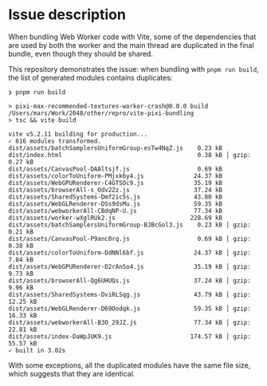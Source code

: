 # Issue description

When bundling Web Worker code with Vite, some of the dependencies that are used
by both the worker and the main thread are duplicated in the final bundle, even
though they should be shared.

This repository demonstrates the issue: when bundling with `pnpm run build`, the
list of generated modules contains duplicates:

```
❯ pnpm run build

> pixi-max-recommended-textures-worker-crash@0.0.0 build /Users/mars/Work/2048/other/repro/vite-pixi-bundling
> tsc && vite build

vite v5.2.11 building for production...
✓ 616 modules transformed.
dist/assets/batchSamplersUniformGroup-esTw4NqZ.js    0.23 kB
dist/index.html                                      0.38 kB │ gzip:  0.27 kB
dist/assets/CanvasPool-DAAltsjf.js                   0.69 kB
dist/assets/colorToUniform-PMjxk6y4.js              24.37 kB
dist/assets/WebGPURenderer-C4GTSOc9.js              35.19 kB
dist/assets/browserAll-s_Odv2Zz.js                  37.24 kB
dist/assets/SharedSystems-Dmf2ic5s.js               43.80 kB
dist/assets/WebGLRenderer-DSs9dsMu.js               59.35 kB
dist/assets/webworkerAll-CBdqNP-U.js                77.34 kB
dist/assets/worker-wXglRUk2.js                     228.69 kB
dist/assets/batchSamplersUniformGroup-BJBcGol3.js    0.23 kB │ gzip:  0.21 kB
dist/assets/CanvasPool-P9anc0rq.js                   0.69 kB │ gzip:  0.38 kB
dist/assets/colorToUniform-DdNNl6bf.js              24.37 kB │ gzip:  7.84 kB
dist/assets/WebGPURenderer-D2rAnSo4.js              35.19 kB │ gzip:  9.73 kB
dist/assets/browserAll-Qg6UHUQs.js                  37.24 kB │ gzip:  9.96 kB
dist/assets/SharedSystems-DviRLSqg.js               43.79 kB │ gzip: 12.25 kB
dist/assets/WebGLRenderer-D69Oodqk.js               59.35 kB │ gzip: 16.33 kB
dist/assets/webworkerAll-B3O_29JZ.js                77.34 kB │ gzip: 22.81 kB
dist/assets/index-DaWpJUK9.js                      174.57 kB │ gzip: 55.57 kB
✓ built in 3.02s
```

With some exceptions, all the duplicated modules have the same file size, which
suggests that they are identical.
